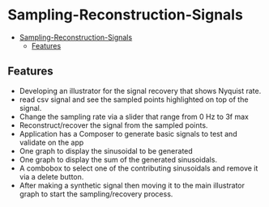 # Sampling-Reconstruction-Signals

- [Sampling-Reconstruction-Signals](#sampling-reconstruction-signals)
  - [Features](#features)

## Features
- Developing an illustrator for the signal recovery that shows Nyquist rate.
- read csv signal and see the sampled points highlighted on top of the signal.
- Change the sampling rate via a slider that range from 0 Hz to 3f max
- Reconstruct/recover the signal from the sampled points.
- Application has a Composer to generate basic signals to test and validate on the app
- One graph to display the sinusoidal to be generated
- One graph to display the sum of the generated sinusoidals. 
- A combobox to select one of the contributing sinusoidals and remove it via a delete button.
- After making a synthetic signal then moving it to the main illustrator graph to start the sampling/recovery process.


